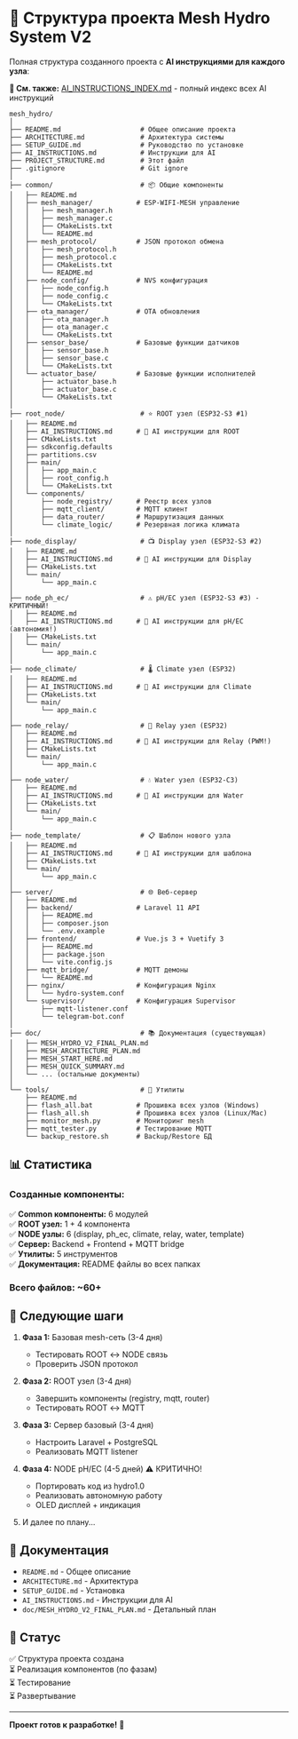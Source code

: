 # 📁 Структура проекта Mesh Hydro System V2

Полная структура созданного проекта с **AI инструкциями для каждого узла**:

**📖 См. также:** [AI_INSTRUCTIONS_INDEX.md](AI_INSTRUCTIONS_INDEX.md) - полный индекс всех AI инструкций

```
mesh_hydro/
│
├── README.md                    # Общее описание проекта
├── ARCHITECTURE.md              # Архитектура системы
├── SETUP_GUIDE.md               # Руководство по установке
├── AI_INSTRUCTIONS.md           # Инструкции для AI
├── PROJECT_STRUCTURE.md         # Этот файл
├── .gitignore                   # Git ignore
│
├── common/                      # 📦 Общие компоненты
│   ├── README.md
│   ├── mesh_manager/           # ESP-WIFI-MESH управление
│   │   ├── mesh_manager.h
│   │   ├── mesh_manager.c
│   │   ├── CMakeLists.txt
│   │   └── README.md
│   ├── mesh_protocol/          # JSON протокол обмена
│   │   ├── mesh_protocol.h
│   │   ├── mesh_protocol.c
│   │   ├── CMakeLists.txt
│   │   └── README.md
│   ├── node_config/            # NVS конфигурация
│   │   ├── node_config.h
│   │   ├── node_config.c
│   │   └── CMakeLists.txt
│   ├── ota_manager/            # OTA обновления
│   │   ├── ota_manager.h
│   │   ├── ota_manager.c
│   │   └── CMakeLists.txt
│   ├── sensor_base/            # Базовые функции датчиков
│   │   ├── sensor_base.h
│   │   ├── sensor_base.c
│   │   └── CMakeLists.txt
│   └── actuator_base/          # Базовые функции исполнителей
│       ├── actuator_base.h
│       ├── actuator_base.c
│       └── CMakeLists.txt
│
├── root_node/                   # ⭐ ROOT узел (ESP32-S3 #1)
│   ├── README.md
│   ├── AI_INSTRUCTIONS.md      # 🤖 AI инструкции для ROOT
│   ├── CMakeLists.txt
│   ├── sdkconfig.defaults
│   ├── partitions.csv
│   ├── main/
│   │   ├── app_main.c
│   │   ├── root_config.h
│   │   └── CMakeLists.txt
│   └── components/
│       ├── node_registry/      # Реестр всех узлов
│       ├── mqtt_client/        # MQTT клиент
│       ├── data_router/        # Маршрутизация данных
│       └── climate_logic/      # Резервная логика климата
│
├── node_display/                # 📺 Display узел (ESP32-S3 #2)
│   ├── README.md
│   ├── AI_INSTRUCTIONS.md      # 🤖 AI инструкции для Display
│   ├── CMakeLists.txt
│   └── main/
│       └── app_main.c
│
├── node_ph_ec/                  # ⚠️ pH/EC узел (ESP32-S3 #3) - КРИТИЧНЫЙ!
│   ├── README.md
│   ├── AI_INSTRUCTIONS.md      # 🤖 AI инструкции для pH/EC (автономия!)
│   ├── CMakeLists.txt
│   └── main/
│       └── app_main.c
│
├── node_climate/                # 🌡️ Climate узел (ESP32)
│   ├── README.md
│   ├── AI_INSTRUCTIONS.md      # 🤖 AI инструкции для Climate
│   ├── CMakeLists.txt
│   └── main/
│       └── app_main.c
│
├── node_relay/                  # 🔌 Relay узел (ESP32)
│   ├── README.md
│   ├── AI_INSTRUCTIONS.md      # 🤖 AI инструкции для Relay (PWM!)
│   ├── CMakeLists.txt
│   └── main/
│       └── app_main.c
│
├── node_water/                  # 💧 Water узел (ESP32-C3)
│   ├── README.md
│   ├── AI_INSTRUCTIONS.md      # 🤖 AI инструкции для Water
│   ├── CMakeLists.txt
│   └── main/
│       └── app_main.c
│
├── node_template/               # 📋 Шаблон нового узла
│   ├── README.md
│   ├── AI_INSTRUCTIONS.md      # 🤖 AI инструкции для шаблона
│   ├── CMakeLists.txt
│   └── main/
│       └── app_main.c
│
├── server/                      # 🌐 Веб-сервер
│   ├── README.md
│   ├── backend/                # Laravel 11 API
│   │   ├── README.md
│   │   ├── composer.json
│   │   └── .env.example
│   ├── frontend/               # Vue.js 3 + Vuetify 3
│   │   ├── README.md
│   │   ├── package.json
│   │   └── vite.config.js
│   ├── mqtt_bridge/            # MQTT демоны
│   │   └── README.md
│   ├── nginx/                  # Конфигурация Nginx
│   │   └── hydro-system.conf
│   └── supervisor/             # Конфигурация Supervisor
│       ├── mqtt-listener.conf
│       └── telegram-bot.conf
│
├── doc/                         # 📚 Документация (существующая)
│   ├── MESH_HYDRO_V2_FINAL_PLAN.md
│   ├── MESH_ARCHITECTURE_PLAN.md
│   ├── MESH_START_HERE.md
│   ├── MESH_QUICK_SUMMARY.md
│   └── ... (остальные документы)
│
└── tools/                       # 🔧 Утилиты
    ├── README.md
    ├── flash_all.bat           # Прошивка всех узлов (Windows)
    ├── flash_all.sh            # Прошивка всех узлов (Linux/Mac)
    ├── monitor_mesh.py         # Мониторинг mesh
    ├── mqtt_tester.py          # Тестирование MQTT
    └── backup_restore.sh       # Backup/Restore БД
```

## 📊 Статистика

### Созданные компоненты:

✅ **Common компоненты:** 6 модулей  
✅ **ROOT узел:** 1 + 4 компонента  
✅ **NODE узлы:** 6 (display, ph_ec, climate, relay, water, template)  
✅ **Сервер:** Backend + Frontend + MQTT bridge  
✅ **Утилиты:** 5 инструментов  
✅ **Документация:** README файлы во всех папках

### Всего файлов: ~60+

## 🚀 Следующие шаги

1. **Фаза 1:** Базовая mesh-сеть (3-4 дня)
   - Тестировать ROOT ↔ NODE связь
   - Проверить JSON протокол

2. **Фаза 2:** ROOT узел (3-4 дня)
   - Завершить компоненты (registry, mqtt, router)
   - Тестировать ROOT ↔ MQTT

3. **Фаза 3:** Сервер базовый (3-4 дня)
   - Настроить Laravel + PostgreSQL
   - Реализовать MQTT listener

4. **Фаза 4:** NODE pH/EC (4-5 дней) ⚠️ КРИТИЧНО!
   - Портировать код из hydro1.0
   - Реализовать автономную работу
   - OLED дисплей + индикация

5. И далее по плану...

## 📖 Документация

- `README.md` - Общее описание
- `ARCHITECTURE.md` - Архитектура
- `SETUP_GUIDE.md` - Установка
- `AI_INSTRUCTIONS.md` - Инструкции для AI
- `doc/MESH_HYDRO_V2_FINAL_PLAN.md` - Детальный план

## 🎯 Статус

✅ Структура проекта создана  
⏳ Реализация компонентов (по фазам)  
⏳ Тестирование  
⏳ Развертывание

---

**Проект готов к разработке!** 🚀

